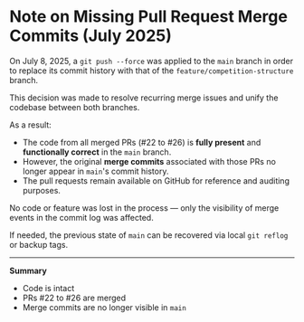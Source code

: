 #  Note on Missing Pull Request Merge Commits (July 2025)

On July 8, 2025, a `git push --force` was applied to the `main` branch in order to replace its commit history with that of the `feature/competition-structure` branch.

This decision was made to resolve recurring merge issues and unify the codebase between both branches.

As a result:

- The code from all merged PRs (#22 to #26) is **fully present** and **functionally correct** in the `main` branch.
- However, the original **merge commits** associated with those PRs no longer appear in `main`'s commit history.
- The pull requests remain available on GitHub for reference and auditing purposes.

No code or feature was lost in the process — only the visibility of merge events in the commit log was affected.

If needed, the previous state of `main` can be recovered via local `git reflog` or backup tags.

---

 **Summary**  
- Code is intact  
- PRs #22 to #26 are merged  
- Merge commits are no longer visible in `main`  
